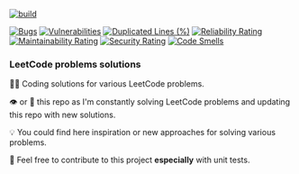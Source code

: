 [![build](https://github.com/ShykhovMyron/LeetCodeProblems/actions/workflows/integrate.yml/badge.svg?branch=master)](https://github.com/ShykhovMyron/LeetCodeProblems/actions/workflows/integrate.yml)

[![Bugs](https://sonarcloud.io/api/project_badges/measure?project=ShykhovMyron_LeetCodeProblems&metric=bugs)](https://sonarcloud.io/summary/new_code?id=ShykhovMyron_LeetCodeProblems) [![Vulnerabilities](https://sonarcloud.io/api/project_badges/measure?project=ShykhovMyron_LeetCodeProblems&metric=vulnerabilities)](https://sonarcloud.io/summary/new_code?id=ShykhovMyron_LeetCodeProblems) [![Duplicated Lines (%)](https://sonarcloud.io/api/project_badges/measure?project=ShykhovMyron_LeetCodeProblems&metric=duplicated_lines_density)](https://sonarcloud.io/summary/new_code?id=ShykhovMyron_LeetCodeProblems) [![Reliability Rating](https://sonarcloud.io/api/project_badges/measure?project=ShykhovMyron_LeetCodeProblems&metric=reliability_rating)](https://sonarcloud.io/summary/new_code?id=ShykhovMyron_LeetCodeProblems) [![Maintainability Rating](https://sonarcloud.io/api/project_badges/measure?project=ShykhovMyron_LeetCodeProblems&metric=sqale_rating)](https://sonarcloud.io/summary/new_code?id=ShykhovMyron_LeetCodeProblems) [![Security Rating](https://sonarcloud.io/api/project_badges/measure?project=ShykhovMyron_LeetCodeProblems&metric=security_rating)](https://sonarcloud.io/summary/new_code?id=ShykhovMyron_LeetCodeProblems) [![Code Smells](https://sonarcloud.io/api/project_badges/measure?project=ShykhovMyron_LeetCodeProblems&metric=code_smells)](https://sonarcloud.io/summary/new_code?id=ShykhovMyron_LeetCodeProblems)

### LeetCode problems solutions

👨‍💻 Coding solutions for various LeetCode problems.

👁 or 🌟 this repo as I'm constantly solving LeetCode problems and updating this repo with new solutions.

💡 You could find here inspiration or new approaches for solving various problems.

🤝 Feel free to contribute to this project <b>especially</b> with unit tests.
